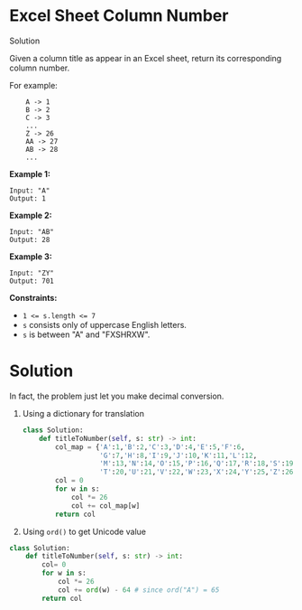 # Excel Sheet Column Number

Solution

Given a column title as appear in an Excel sheet, return its corresponding column number.

For example:

```
    A -> 1
    B -> 2
    C -> 3
    ...
    Z -> 26
    AA -> 27
    AB -> 28 
    ...
```

**Example 1:**

```
Input: "A"
Output: 1
```

**Example 2:**

```
Input: "AB"
Output: 28
```

**Example 3:**

```
Input: "ZY"
Output: 701
```

 

**Constraints:**

- `1 <= s.length <= 7`
- `s` consists only of uppercase English letters.
- `s` is between "A" and "FXSHRXW".



# Solution

In fact, the problem just let you make decimal conversion.

1. Using a dictionary for translation

   ```python
   class Solution:
       def titleToNumber(self, s: str) -> int:
           col_map = {'A':1,'B':2,'C':3,'D':4,'E':5,'F':6,
                      'G':7,'H':8,'I':9,'J':10,'K':11,'L':12,
                      'M':13,'N':14,'O':15,'P':16,'Q':17,'R':18,'S':19,
                      'T':20,'U':21,'V':22,'W':23,'X':24,'Y':25,'Z':26}
           col = 0
           for w in s:
               col *= 26
               col += col_map[w]
           return col
   ```

2.  Using `ord()` to get Unicode value

   ```python
   class Solution:
       def titleToNumber(self, s: str) -> int:
           col= 0
           for w in s:
               col *= 26
               col += ord(w) - 64 # since ord("A") = 65
           return col	
   ```

   